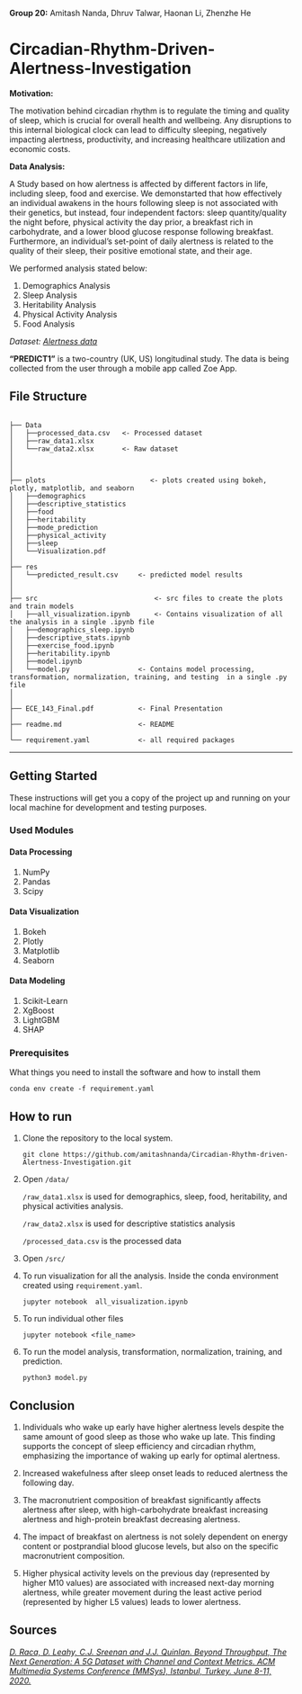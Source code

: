**Group 20:** Amitash Nanda, Dhruv Talwar, Haonan Li, Zhenzhe He 

# Circadian-Rhythm-Driven-Alertness-Investigation

**Motivation:** 

The motivation behind circadian rhythm is to regulate the timing and quality of sleep, which is crucial for overall health and wellbeing. Any disruptions to this internal biological clock can lead to difficulty sleeping, negatively impacting alertness, productivity, and increasing healthcare utilization and economic costs. 

**Data Analysis:**

A Study based on how alertness is affected by different factors in life, including sleep, food and exercise. We demonstarted that  how effectively an individual awakens in the hours following sleep is not associated with their genetics, but instead, four independent factors: sleep quantity/quality the night before, physical activity the day prior, a breakfast rich in carbohydrate, and a lower blood glucose response following breakfast. Furthermore, an individual’s set-point of daily alertness is related to the quality of their sleep, their positive emotional state, and their age.

We performed analysis stated below:

1. Demographics Analysis
2. Sleep Analysis
3. Heritability Analysis
4. Physical Activity Analysis
5. Food Analysis

*Dataset: [Alertness data](https://static-content.springer.com/esm/art%3A10.1038%2Fs41467-022-34503-2/MediaObjects/41467_2022_34503_MOESM3_ESM.xlsx)*

**“PREDICT1”**  is a two-country (UK, US) longitudinal study. The data is being collected from the user through a mobile app called Zoe App. 



## **File Structure**

```

├── Data
│   ├──processed_data.csv   <- Processed dataset
│   ├──raw_data1.xlsx
│   └──raw_data2.xlsx       <- Raw dataset
│   
│   
│
├── plots                          <- plots created using bokeh, plotly, matplotlib, and seaborn
│   ├──demographics          
│   ├──descriptive_statistics     
│   ├──food
│   ├──heritability
│   ├──mode_prediction
│   ├──physical_activity
│   ├──sleep
│   └──Visualization.pdf
│
├── res  
│   └──predicted_result.csv     <- predicted model results
│
│
├── src                             <- src files to create the plots and train models
│   ├──all_visualization.ipynb      <- Contains visualization of all the analysis in a single .ipynb file
│   ├──demographics_sleep.ipynb     
│   ├──descriptive_stats.ipynb
│   ├──exercise_food.ipynb
│   ├──heritability.ipynb
│   ├──model.ipynb
│   └──model.py                 <- Contains model processing, transformation, normalization, training, and testing  in a single .py file 
│   
│
├── ECE_143_Final.pdf           <- Final Presentation
│
├── readme.md                   <- README
│
└── requirement.yaml            <- all required packages 
```

---
## Getting Started

These instructions will get you a copy of the project up and running on your local machine for development and testing purposes.

### Used Modules

#### Data Processing
1. NumPy
2. Pandas
3. Scipy

#### Data Visualization
1. Bokeh
2. Plotly
3. Matplotlib
4. Seaborn

#### Data Modeling
1. Scikit-Learn
2. XgBoost
3. LightGBM
4. SHAP


### Prerequisites

What things you need to install the software and how to install them

```
conda env create -f requirement.yaml

```


## How to run


1. Clone the repository to the local system.
    ```
    git clone https://github.com/amitashnanda/Circadian-Rhythm-driven-Alertness-Investigation.git

    ```
2. Open ```/data/```

    ```/raw_data1.xlsx``` is used for demographics, sleep, food, heritability, and physical activities analysis.

    ```/raw_data2.xlsx``` is used for descriptive statistics analysis
    
    ```/processed_data.csv``` is the processed data 

3. Open ```/src/``` 

4. To run visualization for all the analysis. Inside the conda environment created using ```requirement.yaml```.

    ```
    jupyter notebook  all_visualization.ipynb

    ```
5. To run individual other files 

    ```
    jupyter notebook <file_name>

    ```
6. To run the model  analysis, transformation, normalization, training, and prediction.

    ```
    python3 model.py

    ```

## Conclusion

1. Individuals who wake up early have higher alertness levels despite the same amount of good sleep as those who wake up late. This finding supports the concept of sleep efficiency and circadian rhythm, emphasizing the importance of waking up early for optimal alertness.

2. Increased wakefulness after sleep onset leads to reduced alertness the following day.

3. The macronutrient composition of breakfast significantly affects alertness after sleep, with high-carbohydrate breakfast increasing alertness and high-protein breakfast decreasing alertness.

4. The impact of breakfast on alertness is not solely dependent on energy content or postprandial blood glucose levels, but also on the specific macronutrient composition.

5. Higher physical activity levels on the previous day (represented by higher M10 values) are associated with increased next-day morning alertness, while greater movement during the least active period (represented by higher L5 values) leads to lower alertness.


## **Sources**

*[D. Raca, D. Leahy, C.J. Sreenan and J.J. Quinlan. Beyond Throughput, The Next Generation: A 5G Dataset with Channel and Context Metrics. ACM Multimedia Systems Conference (MMSys), Istanbul, Turkey. June 8-11, 2020.](https://doi.org/10.1038/s41467-022-34503-2)*



